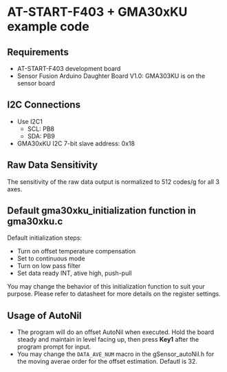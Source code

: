 AT-START-F403 + GMA30xKU example code
=====================================

Requirements
------------
- AT-START-F403 development board
- Sensor Fusion Arduino Daughter Board V1.0: GMA303KU is on the sensor board

I2C Connections
---------------
- Use I2C1
  - SCL: PB8
  - SDA: PB9
- GMA30xKU I2C 7-bit slave address: 0x18

Raw Data Sensitivity
--------------------
The sensitivity of the raw data output is normalized to 512 codes/g for all 3 axes.

Default gma30xku_initialization function in gma30xku.c
------------------------------------------------------
Default initialization steps:
 * Turn on offset temperature compensation
 * Set to continuous mode
 * Turn on low pass filter
 * Set data ready INT, ative high, push-pull

You may change the behavior of this initialization function to suit your purpose. Please refer to datasheet for more details on the register settings.

Usage of AutoNil
----------------
 * The program will do an offset AutoNil when executed. Hold the board steady and maintain in level facing up, then press **Key1** after the program prompt for input.
 * You may change the `DATA_AVE_NUM` macro in the gSensor_autoNil.h for the moving averae order for the offset estimation. Defautl is 32.
